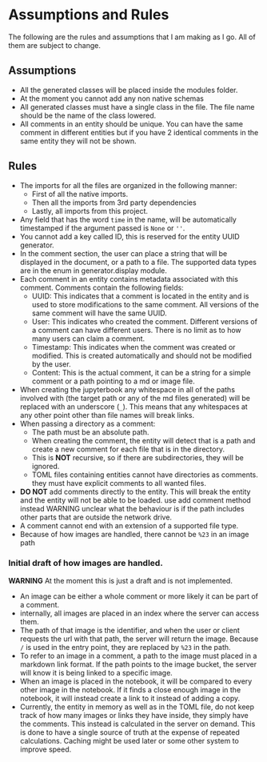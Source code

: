 # Assumptions and Rules

The following are the rules and assumptions that I am making as I go. 
All of them are subject to change.

## Assumptions

- All the generated classes will be placed inside the modules folder.
- At the moment you cannot add any non native schemas
- All generated classes must have a single class in the file. 
The file name should be the name of the class lowered.
- All comments in an entity should be unique. You can have the same comment in different entities but if you have 2 
identical comments in the same entity they will not be shown.

## Rules

- The imports for all the files are organized in the following manner:
  - First of all the native imports.
  - Then all the imports from 3rd party dependencies
  - Lastly, all imports from this project.
- Any field that has the word `time` in the name, will be automatically timestamped
if the argument passed is `None` or `''`.
- You cannot add a key called ID, this is reserved for the entity UUID generator.
- In the comment section, the user can place a string that will be displayed in the document, or a path to a file.
The supported data types are in the enum in generator.display module.
- Each comment in an entity contains metadata associated with this comment. Comments contain the following fields:
  * UUID: This indicates that a comment is located in the entity and is used to store modifications to the same comment. All versions of the same comment will have the same UUID.
  * User: This indicates who created the comment. Different versions of a comment can have different users. There is no limit as to how many users can claim a comment.
  * Timestamp: This indicates when the comment was created or modified. This is created automatically and should not be modified by the user.
  * Content: This is the actual comment, it can be a string for a simple comment or a path pointing to a md or image file.
- When creating the jupyterbook any whitespace in all of the paths involved with (the target path or any of the md files generated) will be replaced with an underscore (`_`).
This means that any whitespaces at any other point other than file names will break links.
- When passing a directory as a comment:
  * The path must be an absolute path.
  * When creating the comment, the entity will detect that is a path and create a new comment for each file that is in the directory.
  * This is **NOT** recursive, so if there are subdirectories, they will be ignored.
  * TOML files containing entities cannot have directories as comments. they must have explicit comments to all wanted files.
- **DO NOT** add comments directly to the entity. This will break the entity and the entity will not be able to be loaded. use add comment method instead
WARNING unclear what the behaviour is if the path includes other parts that are outside the network drive.
- A comment cannot end with an extension of a supported file type.
- Because of how images are handled, there cannot be `%23` in an image path

### Initial draft of how images are handled.

**WARNING** At the moment this is just a draft and is not implemented.

- An image can be either a whole comment or more likely it can be part of a comment.
- internally, all images are placed in an index where the server can access them.
- The path of that image is the identifier, and when the user or client requests the url with that path, the server will return the image. Because `/` is used in the entry point, they are replaced by `%23` in the path.
- To refer to an image in a comment, a path to the image must placed in a markdown link format. If the path points to the image bucket, the server will know it is being linked to a specific image.
- When an image is placed in the notebook, it will be compared to every other image in the notebook. If it finds a close enough image in the notebook, it will instead create a link to it instead of adding a copy.
- Currently, the entity in memory as well as in the TOML file, do not keep track of how many images or links they have inside, they simply have the comments. This instead is calculated in the server on demand. This is done to have a single source of truth at the expense of repeated calculations. Caching might be used later or some other system to improve speed.